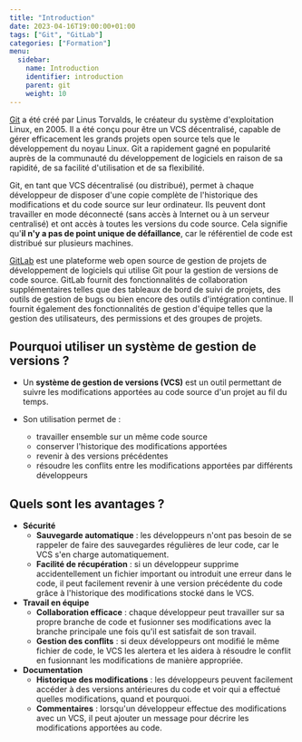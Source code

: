 ```yaml
---
title: "Introduction"
date: 2023-04-16T19:00:00+01:00
tags: ["Git", "GitLab"]
categories: ["Formation"]
menu:
  sidebar:
    name: Introduction
    identifier: introduction
    parent: git
    weight: 10
---
```


[Git](https://git-scm.com/) a été créé par Linus Torvalds, le créateur du système d'exploitation Linux, en 2005.
Il a été conçu pour être un VCS décentralisé, capable de gérer efficacement les grands projets open source tels que le développement du noyau Linux.
Git a rapidement gagné en popularité auprès de la communauté du développement de logiciels en raison de sa rapidité, de sa facilité d'utilisation et de sa flexibilité.

Git, en tant que VCS décentralisé (ou distribué), permet à chaque développeur de disposer d'une copie complète de l'historique des modifications et du code source sur leur ordinateur. 
Ils peuvent dont travailler en mode déconnecté (sans accès à Internet ou à un serveur centralisé) et ont accès à toutes les versions du code source.
Cela signifie qu'**il n'y a pas de point unique de défaillance**, car le référentiel de code est distribué sur plusieurs machines.

[GitLab](https://about.gitlab.com/) est une plateforme web open source de gestion de projets de développement de logiciels qui utilise Git pour la gestion de versions de code source.
GitLab fournit des fonctionnalités de collaboration supplémentaires telles que des tableaux de bord de suivi de projets, des outils de gestion de bugs ou bien encore des outils d'intégration continue.
Il fournit également des fonctionnalités de gestion d'équipe telles que la gestion des utilisateurs, des permissions et des groupes de projets.

## Pourquoi utiliser un système de gestion de versions ?

- Un **système de gestion de versions (VCS)** est un outil permettant de suivre les 
modifications apportées au code source d'un projet au fil du temps.

- Son utilisation permet de :
  - travailler ensemble sur un même code source
  - conserver l'historique des modifications apportées
  - revenir à des versions précédentes
  - résoudre les conflits entre les modifications apportées par différents développeurs

## Quels sont les avantages ?

- **Sécurité**
  - **Sauvegarde automatique** : les développeurs n'ont pas besoin de se rappeler de faire des sauvegardes régulières de leur code, car le VCS s'en charge automatiquement.
  - **Facilité de récupération** : si un développeur supprime accidentellement un fichier important ou introduit une erreur dans le code, il peut facilement revenir à une version précédente du code grâce à l'historique des modifications stocké dans le VCS.
- **Travail en équipe**
  - **Collaboration efficace** : chaque développeur peut travailler sur sa propre branche de code et fusionner ses modifications avec la branche principale une fois qu'il est satisfait de son travail.
  - **Gestion des conflits** : si deux développeurs ont modifié le même fichier de code, le VCS les alertera et les aidera à résoudre le conflit en fusionnant les modifications de manière appropriée.
- **Documentation**
  - **Historique des modifications** : les développeurs peuvent facilement accéder à des versions antérieures du code et voir qui a effectué quelles modifications, quand et pourquoi.
  - **Commentaires** : lorsqu'un développeur effectue des modifications avec un VCS, il peut ajouter un message pour décrire les modifications apportées au code.